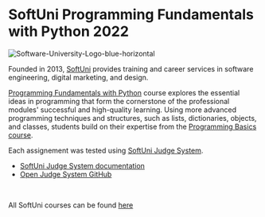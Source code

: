 # SoftUni Programming Fundamentals with Python 2022

![Software-University-Logo-blue-horizontal](https://user-images.githubusercontent.com/31969114/205450317-1d1e29a8-d5c7-4120-881f-fd42dd9221a9.png)

Founded in 2013, [SoftUni](https://about.softuni.bg) provides training and career services in software engineering, digital marketing, and design.

[Programming Fundamentals with Python](https://softuni.bg/trainings/3840/programming-fundamentals-with-python-september-2022) course explores the essential ideas in programming that form the cornerstone of the professional modules' successful and high-quality learning. Using more advanced programming techniques and structures, such as lists, dictionaries, objects, and classes, students build on their expertise from the [Programming Basics course](https://softuni.bg/courses/programming-basics).

Each assignement was tested using [SoftUni Judge System](https://judge.softuni.org).
* [SoftUni Judge System documentation](https://judge.softuni.org/Content/PublicFiles/SoftUni-Judge-System-Guidelines-en.pdf)
* [Open Judge System GitHub](https://github.com/NikolayIT/OpenJudgeSystem)  
</br>

All SoftUni courses can be found [here](https://softuni.bg/trainings/opencourses)
